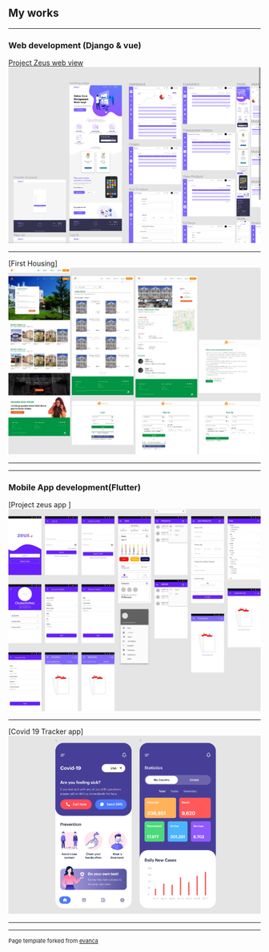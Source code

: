 ## My works

---

### Web development (Django & vue) 

[Project Zeus web view](https://www.figma.com/proto/i1r3X80T9yyZs2xUApySM2/Project-Zeus?node-id=431%3A0)
<img src="images/zeus.png?raw=true"/>

---
[First Housing]
<img src="images/housing.jpg?raw=true"/>

---


---


### Mobile App development(Flutter)

[Project zeus app ]
<img src="images/app1.jpg?raw=true"/>

---
[Covid 19 Tracker app]
<img src="images/Screenshot (67).png?raw=true"/>

---



---
<p style="font-size:11px">Page template forked from <a href="https://github.com/evanca/quick-portfolio">evanca</a></p>
<!-- Remove above link if you don't want to attibute -->
